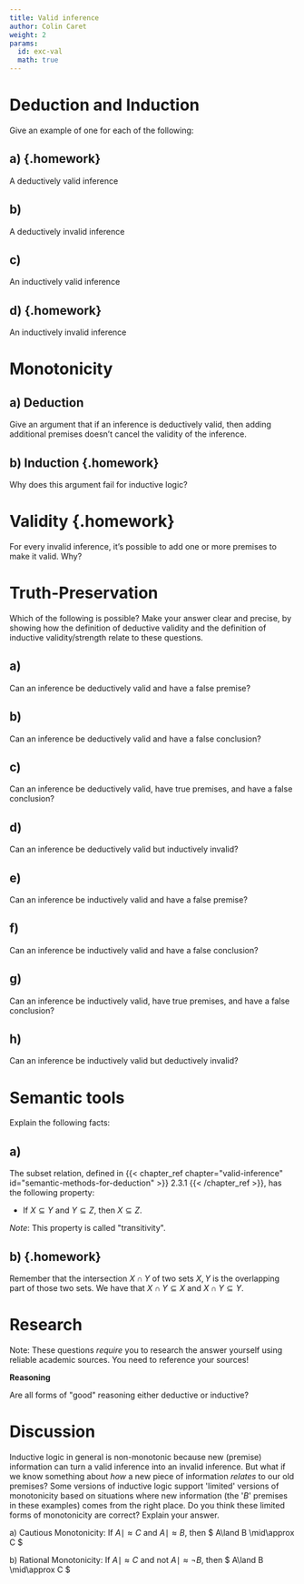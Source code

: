 ```yaml
---
title: Valid inference
author: Colin Caret
weight: 2
params: 
  id: exc-val
  math: true
---
```


# Deduction and Induction

Give an example of one for each of the following:

## a) {.homework}

A deductively valid inference

## b)

A deductively invalid inference

## c)

An inductively valid inference

## d) {.homework}

An inductively invalid inference

# Monotonicity

## a) Deduction

Give an argument that if an inference is deductively valid, then adding
additional premises doesn’t cancel the validity of the inference.

## b) Induction {.homework}

Why does this argument fail for inductive logic?

# Validity {.homework}

For every invalid inference, it’s possible to add one or more premises to make it
valid. Why? 

# Truth-Preservation

Which of the following is possible? Make your answer clear and precise, by
showing how the definition of deductive validity and the definition of inductive
validity/strength relate to these questions.

## a)

Can an inference be deductively valid and have a false premise?

## b)

Can an inference be deductively valid and have a false conclusion?

## c)

Can an inference be deductively valid, have true premises, and have a false conclusion?

## d)

Can an inference be deductively valid but inductively invalid?

## e)

Can an inference be inductively valid and have a false premise?

## f)

Can an inference be inductively valid and have a false conclusion?

## g)

Can an inference be inductively valid, have true premises, and have a false conclusion?

## h)

Can an inference be inductively valid but deductively invalid?

# Semantic tools

Explain the following facts:

## a)

The subset relation, defined in {{< chapter_ref chapter="valid-inference" id="semantic-methods-for-deduction" >}}
2.3.1 {{< /chapter_ref >}}, has the following property:

+ If $X\subseteq Y$ and $Y\subseteq Z$, then $X\subseteq Z$.

_Note_: This property is called "transitivity".

## b) {.homework}

Remember that the intersection $X\cap Y$ of two sets $X,Y$ is the overlapping
part of those two sets. We have that $X\cap Y\subseteq X$ and $X\cap Y\subseteq
Y$.

# Research

Note: These questions _require_ you to research the answer yourself using reliable academic sources. You need to reference your sources!

**Reasoning**

Are all forms of "good" reasoning either deductive or inductive?

# Discussion

Inductive logic in general is non-monotonic because new (premise) information
can turn a valid inference into an invalid inference. But what if we know
something about _how_ a new piece of information _relates_ to our old premises?
Some versions of inductive logic support 'limited' versions of monotonicity
based on situations where new information (the '$B$' premises in these examples)
comes from the right place. Do you think these limited forms of monotonicity are
correct? Explain your answer.

a) Cautious Monotonicity: If $A \mid\approx C$ and $A \mid\approx B$, then $
A\land B \mid\approx C $

b) Rational Monotonicity: If $A \mid\approx C$ and not $A \mid\approx \neg B$,
then $ A\land B \mid\approx C $
